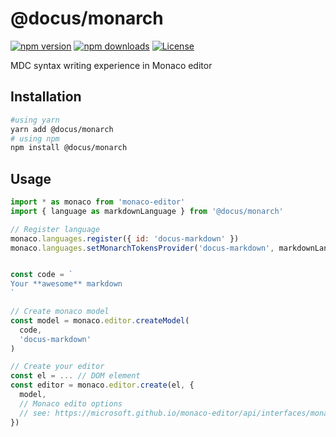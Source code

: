 # @docus/monarch

[![npm version][npm-version-src]][npm-version-href]
[![npm downloads][npm-downloads-src]][npm-downloads-href]
[![License][license-src]][license-href]

MDC syntax writing experience in Monaco editor


## Installation

```bash
#using yarn
yarn add @docus/monarch
# using npm
npm install @docus/monarch
```

## Usage

```js
import * as monaco from 'monaco-editor'
import { language as markdownLanguage } from '@docus/monarch'

// Register language
monaco.languages.register({ id: 'docus-markdown' })
monaco.languages.setMonarchTokensProvider('docus-markdown', markdownLanguage);


const code = `
Your **awesome** markdown
`

// Create monaco model
const model = monaco.editor.createModel(
  code,
  'docus-markdown'
)

// Create your editor
const el = ... // DOM element
const editor = monaco.editor.create(el, {
  model,
  // Monaco edito options
  // see: https://microsoft.github.io/monaco-editor/api/interfaces/monaco.editor.istandaloneeditorconstructionoptions.html
})
```



<!-- Badges -->
[npm-version-src]: https://img.shields.io/npm/v/@docus/monarch/latest.svg
[npm-version-href]: https://npmjs.com/package/@docus/monarch

[npm-downloads-src]: https://img.shields.io/npm/dt/@docus/monarch.svg
[npm-downloads-href]: https://npmjs.com/package/@docus/monarch

[license-src]: https://img.shields.io/npm/l/@docus/monarch.svg
[license-href]: https://npmjs.com/package/@docus/monarch